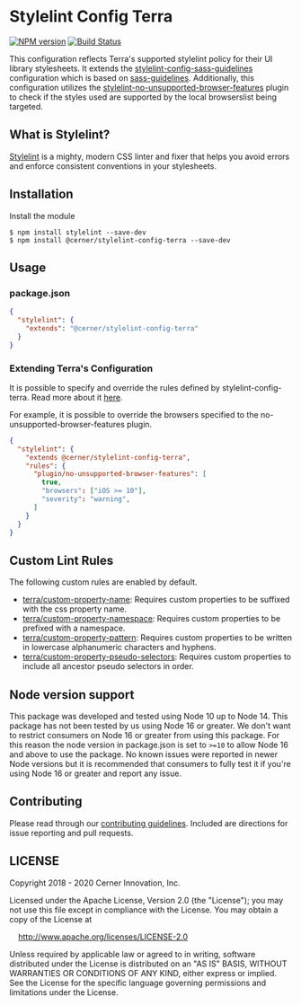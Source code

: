 # Stylelint Config Terra

[![NPM version](https://badgen.net/npm/v/stylelint-config-terra)](https://www.npmjs.org/package/@cerner/stylelint-config-terra)
[![Build Status](https://badgen.net/travis/cerner/terra-toolkit)](https://travis-ci.com/cerner/terra-toolkit)

This configuration reflects Terra's supported stylelint policy for their UI library stylesheets. It extends the  [stylelint-config-sass-guidelines](https://github.com/bjankord/stylelint-config-sass-guidelines) configuration which is based on [sass-guidelines](https://sass-guidelin.es/). Additionally, this configuration utilizes the [stylelint-no-unsupported-browser-features](https://github.com/ismay/stylelint-no-unsupported-browser-features) plugin to check if the styles used are supported by the local browserslist being targeted.

## What is Stylelint?

[Stylelint](https://stylelint.io/) is a mighty, modern CSS linter and fixer that helps you avoid errors and enforce consistent conventions in your stylesheets.

## Installation

Install the module

```shell
$ npm install stylelint --save-dev
$ npm install @cerner/stylelint-config-terra --save-dev
```

## Usage

### package.json

```json
{
  "stylelint": {
    "extends": "@cerner/stylelint-config-terra"
  }
}
```

### Extending Terra's Configuration

It is possible to specify and override the rules defined by stylelint-config-terra. Read more about it [here](https://stylelint.io/user-guide/configuration/#extends).

For example, it is possible to override the browsers specified to the no-unsupported-browser-features plugin.

```json
{
  "stylelint": {
    "extends @cerner/stylelint-config-terra",
    "rules": {
      "plugin/no-unsupported-browser-features": [
        true,
        "browsers": ["iOS >= 10"],
        "severity": "warning",
      ]
    }
  }
}
```

## Custom Lint Rules

The following custom rules are enabled by default.

* [terra/custom-property-name](https://github.com/cerner/terra-toolkit/blob/main/packages/stylelint-config-terra/src/rules/custom-property-name): Requires custom properties to be suffixed with the css property name.
* [terra/custom-property-namespace](https://github.com/cerner/terra-toolkit/blob/main/packages/stylelint-config-terra/src/rules/custom-property-namespace): Requires custom properties to be prefixed with a namespace.
* [terra/custom-property-pattern](https://github.com/cerner/terra-toolkit/blob/main/packages/stylelint-config-terra/src/rules/custom-property-pattern): Requires custom properties to be written in lowercase alphanumeric characters and hyphens.
* [terra/custom-property-pseudo-selectors](https://github.com/cerner/terra-toolkit/blob/main/packages/stylelint-config-terra/src/rules/custom-property-pseudo-selectors): Requires custom properties to include all ancestor pseudo selectors in order.

## Node version support

This package was developed and tested using Node 10 up to Node 14. This package has not been tested by us using Node 16 or greater. We don't want to restrict consumers on Node 16 or greater from using this package. For this reason the node version in package.json is set to `>=10` to allow Node 16 and above to use the package. No known issues were reported in newer Node versions but it is recommended that consumers to fully test it if you're using Node 16 or greater and report any issue.

## Contributing

Please read through our [contributing guidelines](CONTRIBUTING.md). Included are directions for issue reporting and pull requests.

## LICENSE

Copyright 2018 - 2020 Cerner Innovation, Inc.

Licensed under the Apache License, Version 2.0 (the "License"); you may not use this file except in compliance with the License. You may obtain a copy of the License at

&nbsp;&nbsp;&nbsp;&nbsp;<http://www.apache.org/licenses/LICENSE-2.0>

Unless required by applicable law or agreed to in writing, software distributed under the License is distributed on an "AS IS" BASIS, WITHOUT WARRANTIES OR CONDITIONS OF ANY KIND, either express or implied. See the License for the specific language governing permissions and limitations under the License.

